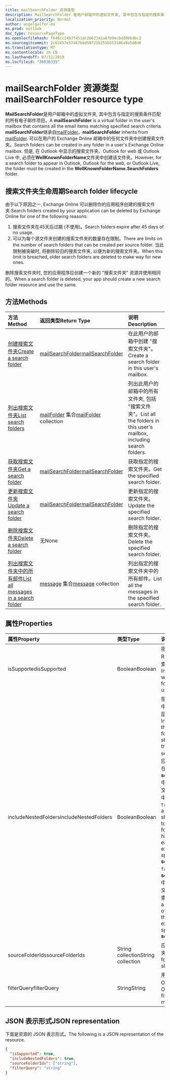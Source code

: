 ```yaml
---
title: mailSearchFolder 资源类型
description: MailSearchFolder 是用户邮箱中的虚拟文件夹, 其中包含与指定的搜索条件匹配的所有电子邮件项目。 mailSearchFolder 继承自 mailFolder。
localization_priority: Normal
author: angelgolfer-ms
ms.prod: outlook
doc_type: resourcePageType
ms.openlocfilehash: f646cc24b7f451dc2662342a87b9ecbdd0b6dbc2
ms.sourcegitcommit: 2c62457e57467b8d50f21b255b553106a9a5d8d6
ms.translationtype: MT
ms.contentlocale: zh-CN
ms.lasthandoff: 07/31/2019
ms.locfileid: "36036335"
---
```

# <a name="mailsearchfolder-resource-type"></a><span data-ttu-id="c3b3b-104">mailSearchFolder 资源类型</span><span class="sxs-lookup"><span data-stu-id="c3b3b-104">mailSearchFolder resource type</span></span>

<span data-ttu-id="c3b3b-105">**MailSearchFolder**是用户邮箱中的虚拟文件夹, 其中包含与指定的搜索条件匹配的所有电子邮件项目。</span><span class="sxs-lookup"><span data-stu-id="c3b3b-105">A **mailSearchFolder** is a virtual folder in the user's mailbox that contains all the email items matching specified search criteria.</span></span> <span data-ttu-id="c3b3b-106">**mailSearchFolder**继承自[mailFolder](mailfolder.md)。</span><span class="sxs-lookup"><span data-stu-id="c3b3b-106">**mailSearchFolder** inherits from [mailFolder](mailfolder.md).</span></span> <span data-ttu-id="c3b3b-107">可以在用户的 Exchange Online 邮箱中的任何文件夹中创建搜索文件夹。</span><span class="sxs-lookup"><span data-stu-id="c3b3b-107">Search folders can be created in any folder in a user's Exchange Online mailbox.</span></span> <span data-ttu-id="c3b3b-108">但是, 在 Outlook 中显示的搜索文件夹、Outlook for web 或 Outlook Live 中, 必须在**WellKnownFolderName**文件夹中创建该文件夹。</span><span class="sxs-lookup"><span data-stu-id="c3b3b-108">However, for a search folder to appear in Outlook, Outlook for the web, or Outlook Live, the folder must be created in the **WellKnownFolderName.SearchFolders** folder.</span></span> 

## <a name="search-folder-lifecycle"></a><span data-ttu-id="c3b3b-109">搜索文件夹生命周期</span><span class="sxs-lookup"><span data-stu-id="c3b3b-109">Search folder lifecycle</span></span>

<span data-ttu-id="c3b3b-110">由于以下原因之一, Exchange Online 可以删除你的应用程序创建的搜索文件夹:</span><span class="sxs-lookup"><span data-stu-id="c3b3b-110">Search folders created by your application can be deleted by Exchange Online for one of the following reasons:</span></span>

1.  <span data-ttu-id="c3b3b-111">搜索文件夹在45天后过期 (不使用)。</span><span class="sxs-lookup"><span data-stu-id="c3b3b-111">Search folders expire after 45 days of no usage.</span></span> 
2.  <span data-ttu-id="c3b3b-112">可以为每个源文件夹创建的搜索文件夹的数量存在限制。</span><span class="sxs-lookup"><span data-stu-id="c3b3b-112">There are limits on the number of search folders that can be created per source folder.</span></span> <span data-ttu-id="c3b3b-113">当此限制被突破时, 将删除较旧的搜索文件夹, 以便为新的搜索文件夹。</span><span class="sxs-lookup"><span data-stu-id="c3b3b-113">When this limit is breached, older search folders are deleted to make way for new ones.</span></span> 

<span data-ttu-id="c3b3b-114">删除搜索文件夹时, 您的应用程序应创建一个新的 "搜索文件夹" 资源并使用相同的。</span><span class="sxs-lookup"><span data-stu-id="c3b3b-114">When a search folder is deleted, your app should create a new search folder resource and use the same.</span></span>


## <a name="methods"></a><span data-ttu-id="c3b3b-115">方法</span><span class="sxs-lookup"><span data-stu-id="c3b3b-115">Methods</span></span>

| <span data-ttu-id="c3b3b-116">方法</span><span class="sxs-lookup"><span data-stu-id="c3b3b-116">Method</span></span> | <span data-ttu-id="c3b3b-117">返回类型</span><span class="sxs-lookup"><span data-stu-id="c3b3b-117">Return Type</span></span>  | <span data-ttu-id="c3b3b-118">说明</span><span class="sxs-lookup"><span data-stu-id="c3b3b-118">Description</span></span> |
|:---------------|:--------|:----------|
| [<span data-ttu-id="c3b3b-119">创建搜索文件夹</span><span class="sxs-lookup"><span data-stu-id="c3b3b-119">Create a search folder</span></span>](../api/mailsearchfolder-post.md) | [<span data-ttu-id="c3b3b-120">mailSearchFolder</span><span class="sxs-lookup"><span data-stu-id="c3b3b-120">mailSearchFolder</span></span>](mailsearchfolder.md) | <span data-ttu-id="c3b3b-121">在此用户的邮箱中创建 "搜索文件夹"。</span><span class="sxs-lookup"><span data-stu-id="c3b3b-121">Create a search folder in this user's mailbox.</span></span> |
| [<span data-ttu-id="c3b3b-122">列出搜索文件夹</span><span class="sxs-lookup"><span data-stu-id="c3b3b-122">List search folders</span></span>](../api/mailfolder-list-childfolders.md) | <span data-ttu-id="c3b3b-123">[mailFolder](mailfolder.md) 集合</span><span class="sxs-lookup"><span data-stu-id="c3b3b-123">[mailFolder](mailfolder.md) collection</span></span> | <span data-ttu-id="c3b3b-124">列出此用户的邮箱中的所有文件夹, 包括 "搜索文件夹"。</span><span class="sxs-lookup"><span data-stu-id="c3b3b-124">List all the folders in this user's mailbox, including search folders.</span></span> |
| [<span data-ttu-id="c3b3b-125">获取搜索文件夹</span><span class="sxs-lookup"><span data-stu-id="c3b3b-125">Get a search folder</span></span>](../api/mailfolder-get.md) | [<span data-ttu-id="c3b3b-126">mailSearchFolder</span><span class="sxs-lookup"><span data-stu-id="c3b3b-126">mailSearchFolder</span></span>](mailsearchfolder.md) | <span data-ttu-id="c3b3b-127">获取指定的搜索文件夹。</span><span class="sxs-lookup"><span data-stu-id="c3b3b-127">Get the specified search folder.</span></span> |
| [<span data-ttu-id="c3b3b-128">更新搜索文件夹</span><span class="sxs-lookup"><span data-stu-id="c3b3b-128">Update a search folder</span></span>](../api/mailsearchfolder-update.md) | [<span data-ttu-id="c3b3b-129">mailSearchFolder</span><span class="sxs-lookup"><span data-stu-id="c3b3b-129">mailSearchFolder</span></span>](mailsearchfolder.md) | <span data-ttu-id="c3b3b-130">更新指定的搜索文件夹。</span><span class="sxs-lookup"><span data-stu-id="c3b3b-130">Update the specified search folder.</span></span> |
| [<span data-ttu-id="c3b3b-131">删除搜索文件夹</span><span class="sxs-lookup"><span data-stu-id="c3b3b-131">Delete a search folder</span></span>](../api/mailfolder-delete.md) | <span data-ttu-id="c3b3b-132">无</span><span class="sxs-lookup"><span data-stu-id="c3b3b-132">None</span></span> | <span data-ttu-id="c3b3b-133">删除指定的搜索文件夹。</span><span class="sxs-lookup"><span data-stu-id="c3b3b-133">Delete the specified search folder.</span></span> |
| [<span data-ttu-id="c3b3b-134">列出搜索文件夹中的所有邮件</span><span class="sxs-lookup"><span data-stu-id="c3b3b-134">List all messages in a search folder</span></span>](../api/mailfolder-list-messages.md) | <span data-ttu-id="c3b3b-135">[message](message.md) 集合</span><span class="sxs-lookup"><span data-stu-id="c3b3b-135">[message](message.md) collection</span></span> | <span data-ttu-id="c3b3b-136">列出指定的搜索文件夹中的所有邮件。</span><span class="sxs-lookup"><span data-stu-id="c3b3b-136">List all the messages in the specified search folder.</span></span> |

## <a name="properties"></a><span data-ttu-id="c3b3b-137">属性</span><span class="sxs-lookup"><span data-stu-id="c3b3b-137">Properties</span></span>

| <span data-ttu-id="c3b3b-138">属性</span><span class="sxs-lookup"><span data-stu-id="c3b3b-138">Property</span></span> | <span data-ttu-id="c3b3b-139">类型</span><span class="sxs-lookup"><span data-stu-id="c3b3b-139">Type</span></span> | <span data-ttu-id="c3b3b-140">说明</span><span class="sxs-lookup"><span data-stu-id="c3b3b-140">Description</span></span> |
|:---------------|:--------|:----------|
| <span data-ttu-id="c3b3b-141">isSupported</span><span class="sxs-lookup"><span data-stu-id="c3b3b-141">isSupported</span></span> | <span data-ttu-id="c3b3b-142">Boolean</span><span class="sxs-lookup"><span data-stu-id="c3b3b-142">Boolean</span></span> | <span data-ttu-id="c3b3b-143">指示是否可使用 REST Api 编辑搜索文件夹。</span><span class="sxs-lookup"><span data-stu-id="c3b3b-143">Indicates whether a search folder is editable using REST APIs.</span></span> |
| <span data-ttu-id="c3b3b-144">includeNestedFolders</span><span class="sxs-lookup"><span data-stu-id="c3b3b-144">includeNestedFolders</span></span> | <span data-ttu-id="c3b3b-145">Boolean</span><span class="sxs-lookup"><span data-stu-id="c3b3b-145">Boolean</span></span> | <span data-ttu-id="c3b3b-146">指示应如何在搜索中遍历邮箱文件夹层次结构。</span><span class="sxs-lookup"><span data-stu-id="c3b3b-146">Indicates how the mailbox folder hierarchy should be traversed in the search.</span></span> <span data-ttu-id="c3b3b-147">`true`表示应执行深入搜索以在**sourceFolderIds**中显式指定的每个文件夹的层次结构中包含子文件夹。</span><span class="sxs-lookup"><span data-stu-id="c3b3b-147">`true` means that a deep search should be done to include child folders in the hierarchy of each folder explicitly specified in **sourceFolderIds**.</span></span> <span data-ttu-id="c3b3b-148">`false`表示仅对**sourceFolderIds**中显式指定的每个文件夹进行浅表搜索。</span><span class="sxs-lookup"><span data-stu-id="c3b3b-148">`false` means a shallow search of only each of the folders explicitly specified in **sourceFolderIds**.</span></span> |
| <span data-ttu-id="c3b3b-149">sourceFolderIds</span><span class="sxs-lookup"><span data-stu-id="c3b3b-149">sourceFolderIds</span></span> | <span data-ttu-id="c3b3b-150">String collection</span><span class="sxs-lookup"><span data-stu-id="c3b3b-150">String collection</span></span> | <span data-ttu-id="c3b3b-151">应挖掘的邮箱文件夹。</span><span class="sxs-lookup"><span data-stu-id="c3b3b-151">The mailbox folders that should be mined.</span></span> |
| <span data-ttu-id="c3b3b-152">filterQuery</span><span class="sxs-lookup"><span data-stu-id="c3b3b-152">filterQuery</span></span> | <span data-ttu-id="c3b3b-153">String</span><span class="sxs-lookup"><span data-stu-id="c3b3b-153">String</span></span> | <span data-ttu-id="c3b3b-154">用于筛选邮件的 OData 查询。</span><span class="sxs-lookup"><span data-stu-id="c3b3b-154">The OData query to filter the messages.</span></span> |

## <a name="json-representation"></a><span data-ttu-id="c3b3b-155">JSON 表示形式</span><span class="sxs-lookup"><span data-stu-id="c3b3b-155">JSON representation</span></span>

<span data-ttu-id="c3b3b-156">下面是资源的 JSON 表示形式。</span><span class="sxs-lookup"><span data-stu-id="c3b3b-156">The following is a JSON representation of the resource.</span></span>

<!-- {
  "blockType": "resource",
  "@odata.type": "microsoft.graph.mailSearchFolder"
}-->

```json
{
  "isSupported": true,
  "includeNestedFolders": true,
  "sourceFolderIds": ["string"],
  "filterQuery": "string"
}

```

<!-- uuid: 8fcb5dbc-d5aa-4681-8e31-b001d5168d79
2018-01-23 14:57:30 UTC -->
<!--
{
  "type": "#page.annotation",
  "description": "mailSearchFolder resource",
  "keywords": "",
  "section": "documentation",
  "tocPath": "",
  "suppressions": []
}
-->
